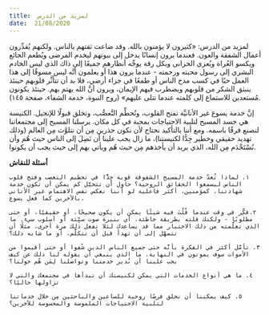 ```yaml
---
title:  لمزيد من الدرس
date:  21/08/2020
---
```


لمزيد من الدرس: «كثيرون لا يؤمنون بالله. وقد ضاعت ثقتهم بالناس. ولكنهم يُقدِّرون أعمال الشفقة والعون. فعندما يرون إنسانًا يدخل إلى بيوتهم ليخدم المرضى ويُطعم الجائع ويكسو العُراة ويُعزي الحزانى وبكل رقة يوجِّه أنظارهم جميعًا إلى ذاك الذي ليس الخادم البشري إلى رسول محبته ورحمته - عندما يرون هذا أو يعلمون أنَّه ليس مسوقًا إلى هذا العمل حبًا في كسب مدح الناس أو طمعًا في جزاء أرضي، فلا بد أن تتأثَّر قلوبهم حينئذ ينبثق الشكر من قلوبهم ويضطرب فيهم الإيمان، ويرون أنَّ الله يهتم بهم. حينئذ يكونون مُستعدين للاستماع إلى كلمته عندما تتلى عليهم» (روح النبوة، خدمة الشفاء، صفحة ١٤٥).

إنَّ خدمة يسوع غير الأنانيَّة تفتح القلوب، وتُحطِّم التَّعصُّب، وتخلق قبولًا للإنجيل. الكنيسة هي جسد المسيح لتلبية الاحتياجات بمحبة في كل مكان. يرسلنا المسيح إلى مجتمعاتنا لنصنع فرقًا باسمه. ومع أننا بالتأكيد نحتاج لأن نكون حذرين مِن أن نتلوَّث مِن العالم (وذلك تهديد حقيقي وخطير جِدًّا لكنيستنا)، ما زال يجب علينا أن نَصِلَ إلى الناس حيث هُم وأن نُسْتَخْدَم مِن الله، الذي يريد أن يأخذهم مِن حيث هُم ويأتي بهم إلى حيث يجب أن يكونوا.

**أسئلة للنقاش**

`١. لماذا تُعدّ خدمة المسيح الشفوقة قوية جِدًّا في تحطيم التعصب وفتح قلوب الناس ليسمعوا الحقائق الروحية؟ حاول أن تتخيَّل كم يمكن أن تكون خدمة شهادتنا، كمؤمنين، أكثر فاعلية لو أننا نعكس نفس الاهتمام غير الأناني بالآخرين كما فعل يسوع.`

`٢.فكِّر في وقت عندما قُلْتَ فيه شيئًا يمكن أن يكون صحيحًا، أو حقيقيًا، أو حتى مطلوبًا - ولكنك قلته بطريقة خاطئة، أي بنبرة صوت سيِّئة أو أسلوب سيء. ما الذي تعلَّمته من ذلك الاختبار مما قد يساعدك لئلا تفعل ذلك مرة أخرى، مثلًا أن تتمهَّل إلى أن تهدأ قبل أن تتكلَّم، أو ما شابه ذلك؟`

`٣. تأمَّل أكثر في الفكرة بأنَّه حتى جميع الناس الذين شُفوا أو حتى أقيموا من الأموات سوف يموتون في النهاية. ما الذي ينبغي أن يقوله لنا ذلك عن كيف يجب علينا أن نُدير خدمتنا وتواصلنا لِمَن هُم حولنا؟`

`٤. ما هي أنواع الخدمات التي يمكن لكنيستك أن تبدأها في مجتمعك والتي لا تزاولها حاليًا؟`

`٥. كيف يمكننا أن نخلق فرصًا روحية للساعين والباحثين مِن خلال خدماتنا لتلبية الاحتياجات الملموسة والمحسوسة للآخرين؟`